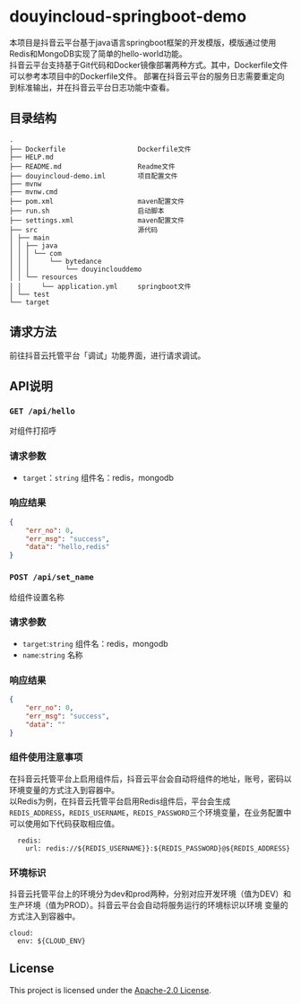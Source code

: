 # douyincloud-springboot-demo
本项目是抖音云平台基于java语言springboot框架的开发模版，模版通过使用Redis和MongoDB实现了简单的hello-world功能。\
抖音云平台支持基于Git代码和Docker镜像部署两种方式。其中，Dockerfile文件可以参考本项目中的Dockerfile文件。
部署在抖音云平台的服务日志需要重定向到标准输出，并在抖音云平台日志功能中查看。

## 目录结构
~~~
.
├── Dockerfile                  Dockerfile文件
├── HELP.md     
├── README.md                   Readme文件
├── douyincloud-demo.iml        项目配置文件
├── mvnw
├── mvnw.cmd
├── pom.xml                     maven配置文件
├── run.sh                      启动脚本
├── settings.xml                maven配置文件
├── src                         源代码
│ ├── main
│ │ ├── java
│ │ │ └── com
│ │ │     └── bytedance
│ │ │         └── douyinclouddemo
│ │ └── resources
│ │     └── application.yml     springboot文件
│ └── test                      
└── target
~~~

## 请求方法
前往抖音云托管平台「调试」功能界面，进行请求调试。

## API说明
### `GET /api/hello`
对组件打招呼

### 请求参数
- `target`：`string` 组件名：redis，mongodb

### 响应结果
```json
{
    "err_no": 0,
    "err_msg": "success",
    "data": "hello,redis"
}
```

### `POST /api/set_name`
给组件设置名称

### 请求参数
- `target`:`string` 组件名：redis，mongodb
- `name`:`string` 名称

### 响应结果
```json
{
    "err_no": 0,
    "err_msg": "success",
    "data": ""
}
```

### 组件使用注意事项
在抖音云托管平台上启用组件后，抖音云平台会自动将组件的地址，账号，密码以环境变量的方式注入到容器中。\
以Redis为例，在抖音云托管平台启用Redis组件后，平台会生成 `REDIS_ADDRESS`，`REDIS_USERNAME`，`REDIS_PASSWORD`三个环境变量，在业务配置中可以使用如下代码获取相应值。
```
  redis:
    url: redis://${REDIS_USERNAME}}:${REDIS_PASSWORD}@${REDIS_ADDRESS}
```

### 环境标识
抖音云托管平台上的环境分为dev和prod两种，分别对应开发环境（值为DEV）和生产环境（值为PROD）。抖音云平台会自动将服务运行的环境标识以环境
变量的方式注入到容器中。
```
cloud:
  env: ${CLOUD_ENV}
```

## License

This project is licensed under the [Apache-2.0 License](LICENSE).

